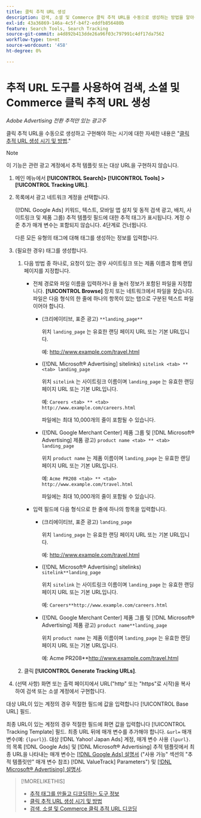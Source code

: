 ```yaml
---
title: 클릭 추적 URL 생성
description: 검색, 소셜 및 Commerce 클릭 추적 URL을 수동으로 생성하는 방법을 알아봅니다.
exl-id: 43a36869-146a-4c5f-b4f2-eddfb856480b
feature: Search Tools, Search Tracking
source-git-commit: a4d892b413dde26a96f03c797991c4df17da7562
workflow-type: tm+mt
source-wordcount: '458'
ht-degree: 0%

---
```


# 추적 URL 도구를 사용하여 검색, 소셜 및 Commerce 클릭 추적 URL 생성

*Adobe Advertising 전환 추적만 있는 광고주*

클릭 추적 URL을 수동으로 생성하고 구현해야 하는 시기에 대한 자세한 내용은 &quot;[클릭 추적 URL 생성 시기 및 방법](/help/search-social-commerce/tracking/click-tracking-ways-to-generate.md).&quot;

>[!NOTE]
>
>이 기능은 관련 광고 계정에서 추적 템플릿 또는 대상 URL을 구현하지 않습니다.

1. 메인 메뉴에서 **[!UICONTROL Search]> [!UICONTROL Tools] >[!UICONTROL Tracking URL]**.

1. 목록에서 광고 네트워크 계정을 선택합니다.

   ([!DNL Google Ads] 키워드, 텍스트, 모바일 앱 설치 및 동적 검색 광고, 배치, 사이트링크 및 제품 그룹) 추적 템플릿 필드에 대한 추적 태그가 표시됩니다. 계정 수준 추가 매개 변수는 포함되지 않습니다. 4단계로 건너뜁니다.

   다른 모든 유형의 태그에 대해 태그를 생성하는 정보를 입력합니다.

1. (필요한 경우) 태그를 생성합니다.

   1. 다음 방법 중 하나로, 요청이 있는 경우 사이트링크 또는 제품 이름과 함께 랜딩 페이지를 지정합니다.

      * 전체 경로와 파일 이름을 입력하거나 을 눌러 정보가 포함된 파일을 지정합니다. **[!UICONTROL Browse]** 장치 또는 네트워크에서 파일을 찾습니다. 파일은 다음 형식의 한 줄에 하나의 항목이 있는 탭으로 구분된 텍스트 파일이어야 합니다.

         * (크리에이티브, 표준 광고) `**landing_page**`

           위치 `landing_page` 는 유효한 랜딩 페이지 URL 또는 기본 URL입니다.

           예: http://www.example.com/travel.html

         * ([!DNL Microsoft® Advertising] sitelinks) `sitelink <tab> ** <tab> landing_page`

           위치 `sitelink` 는 사이트링크 이름이며 `landing_page` 는 유효한 랜딩 페이지 URL 또는 기본 URL입니다.

           예: `Careers <tab> ** <tab> http://www.example.com/careers.html`

           파일에는 최대 10,000개의 줄이 포함될 수 있습니다.

         * ([!DNL Google Merchant Center] 제품 그룹 및 [!DNL Microsoft® Advertising] 제품 광고) `product name <tab> ** <tab> landing_page`

           위치 `product name` 는 제품 이름이며 `landing_page` 는 유효한 랜딩 페이지 URL 또는 기본 URL입니다.

           예: `Acme PR208 <tab> ** <tab> http://www.example.com/travel.html`

           파일에는 최대 10,000개의 줄이 포함될 수 있습니다.

      * 입력 필드에 다음 형식으로 한 줄에 하나의 항목을 입력합니다.

         * (크리에이티브, 표준 광고) `landing_page`

           위치 `landing_page` 는 유효한 랜딩 페이지 URL 또는 기본 URL입니다.

           예: http://www.example.com/travel.html

         * ([!DNL Microsoft® Advertising] sitelinks) `sitelink**landing_page`

           위치 `sitelink` 는 사이트링크 이름이며 `landing_page` 는 유효한 랜딩 페이지 URL 또는 기본 URL입니다.

           예: `Careers**http://www.example.com/careers.html`

         * ([!DNL Google Merchant Center] 제품 그룹 및 [!DNL Microsoft® Advertising] 제품 광고) `product name**landing_page`

           위치 `product name` 는 제품 이름이며 `landing_page` 는 유효한 랜딩 페이지 URL 또는 기본 URL입니다.

           예: Acme PR208**http://www.example.com/travel.html

   1. 클릭 **[!UICONTROL Generate Tracking URLs]**.

1. (선택 사항) 화면 또는 출력 페이지에서 URL(&quot;http&quot; 또는 &quot;https&quot;로 시작)을 복사하여 검색 또는 소셜 계정에서 구현합니다.

대상 URL이 있는 계정의 경우 적절한 필드에 값을 입력합니다 [!UICONTROL Base URL] 필드.

최종 URL이 있는 계정의 경우 적절한 필드에 화면 값을 입력합니다 [!UICONTROL Tracking Template] 필드. 최종 URL 뒤에 매개 변수를 추가해야 합니다. `&url=` 매개 변수(예: `{lpurl}`). 대상 [!DNL Yahoo! Japan Ads] 계정, 매개 변수 사용 `{lpurl}`. 의 목록 [!DNL Google Ads] 및 [!DNL Microsoft® Advertising] 추적 템플릿에서 최종 URL을 나타내는 매개 변수는 [[!DNL Google Ads] 설명서](https://support.google.com/google-ads/answer/6305348) (&quot;사용 가능&quot; 섹션의 &quot;추적 템플릿만&quot; 매개 변수 참조) [!DNL ValueTrack] Parameters&quot;) 및 [[!DNL Microsoft® Advertising] 설명서](https://help.ads.microsoft.com/#apex/3/en/56799/2).

>[!MORELIKETHIS]
>
>* [추적 태그를 만들고 디코딩하는 도구 정보](tracking-tools-about.md)
>* [클릭 추적 URL 생성 시기 및 방법](/help/search-social-commerce/tracking/click-tracking-ways-to-generate.md)
>* [검색, 소셜 및 Commerce 클릭 추적 URL 디코딩](click-tracking-url-decode.md)
